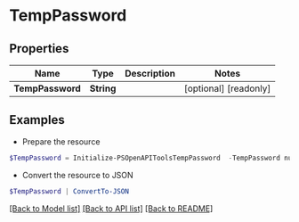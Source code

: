 # TempPassword
## Properties

Name | Type | Description | Notes
------------ | ------------- | ------------- | -------------
**TempPassword** | **String** |  | [optional] [readonly] 

## Examples

- Prepare the resource
```powershell
$TempPassword = Initialize-PSOpenAPIToolsTempPassword  -TempPassword null
```

- Convert the resource to JSON
```powershell
$TempPassword | ConvertTo-JSON
```

[[Back to Model list]](../README.md#documentation-for-models) [[Back to API list]](../README.md#documentation-for-api-endpoints) [[Back to README]](../README.md)


